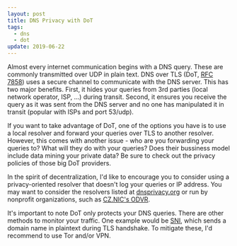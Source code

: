 ```yaml
---
layout: post
title: DNS Privacy with DoT
tags:
  - dns
  - dot
update: 2019-06-22
---
```


Almost every internet communication begins with a DNS query. These are commonly
transmitted over UDP in plain text. DNS over TLS (DoT, [RFC
7858](https://tools.ietf.org/rfc/rfc7858.txt)) uses a secure channel to
communicate with the DNS server. This has two major benefits. First, it hides
your queries from 3rd parties (local network operator, ISP, ...) during
transit. Second, it ensures you receive the query as it was sent from the DNS
server and no one has manipulated it in transit (popular with ISPs and port
53/udp).

If you want to take advantage of DoT, one of the options you have is to use a
local resolver and forward your queries over TLS to another resolver. However,
this comes with another issue - who are you forwarding your queries to? What
will they do with your queries? Does their bussiness model include data mining
your private data? Be sure to check out the privacy policies of those big DoT
providers.

In the spirit of decentralization, I'd like to encourage you to consider using
a privacy-oriented resolver that doesn't log your queries or IP address.
You may want to consider the resolvers listed at
[dnsprivacy.org](https://dnsprivacy.org/wiki/display/DP/DNS+Privacy+Test+Servers)
or run by nonprofit organizations, such as [CZ.NIC's ODVR](https://www.nic.cz/odvr/).

It's important to note DoT only protects your DNS queries. There are other
methods to monitor your traffic. One example would be
[SNI](https://en.wikipedia.org/wiki/Server_Name_Indication), which sends a
domain name in plaintext during TLS handshake. To mitigate these, I'd recommend
to use Tor and/or VPN.

